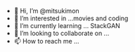 - 👋 Hi, I’m @mitsukimon
- 👀 I’m interested in ...movies and coding
- 🌱 I’m currently learning ... StackGAN
- 💞️ I’m looking to collaborate on ...
- 📫 How to reach me ...

<!---
mitsukimon/mitsukimon is a ✨ special ✨ repository because its `README.md` (this file) appears on your GitHub profile.
You can click the Preview link to take a look at your changes.
--->
